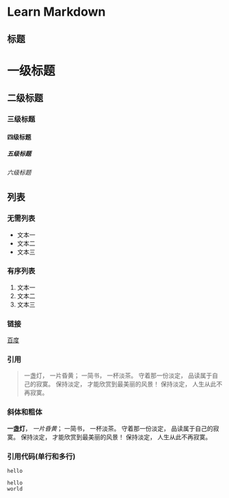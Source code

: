 # Learn Markdown

## 标题

# 一级标题
## 二级标题
### 三级标题
#### 四级标题
##### 五级标题
###### 六级标题

## 列表
### 无需列表
- 文本一
- 文本二
- 文本三
### 有序列表
1. 文本一
2. 文本二
3. 文本三


### 链接
[百度](http://www.baidu.com)


### 引用
>一盏灯， 一片昏黄； 一简书， 一杯淡茶。 守着那一份淡定， 品读属于自己的寂寞。 保持淡定， 才能欣赏到最美丽的风景！ 保持淡定， 人生从此不再寂寞。

### 斜体和粗体
**一盏灯**， *一片昏黄*； 一简书， 一杯淡茶。 守着那一份淡定， 品读属于自己的寂寞。 保持淡定， 才能欣赏到最美丽的风景！ 保持淡定， 人生从此不再寂寞。

### 引用代码(单行和多行)
 ` hello ` 
```
hello
world
```
